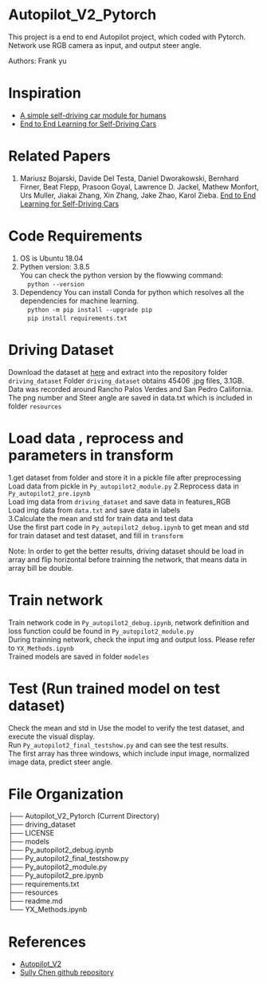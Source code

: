 # Autopilot_V2_Pytorch
This project is a end to end Autopilot project, which coded with Pytorch. 
Network use RGB camera as input, and output steer angle.


Authors:  Frank yu

# Inspiration
* [A simple self-driving car module for humans](https://github.com/akshaybahadur21/Autopilot)   
* [End to End Learning for Self-Driving Cars](https://developer.nvidia.com/blog/deep-learning-self-driving-cars/)

# Related Papers
1. Mariusz Bojarski, Davide Del Testa, Daniel Dworakowski, Bernhard Firner, Beat Flepp, Prasoon Goyal, Lawrence D. Jackel, Mathew Monfort, Urs Muller, Jiakai Zhang, Xin Zhang, Jake Zhao, Karol Zieba. [End to End Learning for Self-Driving Cars](https://arxiv.org/abs/1604.07316)

# Code Requirements
1. OS is Ubuntu 18.04
2. Pythen version: 3.8.5  
   You can check the python version by the flowwing command:  
   `  python --version`
4. Dependency
   You can install Conda for python which resolves all the dependencies for machine learning.  
   `  python -m pip install --upgrade pip`  
   `  pip install requirements.txt`  
   

# Driving Dataset
Download the dataset at [here](https://github.com/SullyChen/driving-datasets) and extract into the repository folder `driving_dataset`
Folder `driving_dataset` obtains 45406 .jpg files, 3.1GB. Data was recorded around Rancho Palos Verdes and San Pedro California.
The png number and Steer angle are saved in data.txt which is included in folder `resources`

# Load data , reprocess and parameters in transform
1.get dataset from folder and store it in a pickle file after preprocessing    
  Load data from pickle in `Py_autopilot2_module.py` 
2.Reprocess data in `Py_autopilot2_pre.ipynb`   
  Load img data from `driving_dataset` and save data in features_RGB  
  Load img data from `data.txt` and save data in labels  
3.Calculate the mean and std for train data and test data    
  Use the first part code in `Py_autopilot2_debug.ipynb` to get mean and std for train dataset and test dataset, and fill in `transform`

  Note: In order to get the better results, driving dataset should be load in array and flip horizontal before trainning the network, that means data in array bill be double.

# Train network
  Train network code in `Py_autopilot2_debug.ipynb`, network definition and loss function could be found in `Py_autopilot2_module.py`  
  During trainning network, check the input img and output loss. Please refer to `YX_Methods.ipynb`  
  Trained models are saved in folder `modeles`   

# Test (Run trained model on test dataset)
  Check the mean and std in Use the model to verify the test dataset, and execute the visual display.  
  Run `Py_autopilot2_final_testshow.py` and can see the test results.  
  The first array has three windows, which include input image, normalized image data, predict steer angle.   

# File Organization
├── Autopilot_V2_Pytorch (Current Directory)   
    ├── driving_dataset  
    ├── LICENSE  
    ├── models  
    ├── Py_autopilot2_debug.ipynb  
    ├── Py_autopilot2_final_testshow.py  
    ├── Py_autopilot2_module.py  
    ├── Py_autopilot2_pre.ipynb  
    ├── requirements.txt  
    ├── resources  
    ├── readme.md  
    └── YX_Methods.ipynb   

    
# References
* [Autopilot_V2](https://github.com/akshaybahadur21/Autopilot/tree/master/Autopilot_V2)
* [Sully Chen github repository](https://github.com/SullyChen/Autopilot-TensorFlow)
